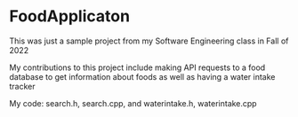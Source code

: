 # FoodApplicaton

This was just a sample project from my Software Engineering class in Fall of 2022

My contributions to this project include making API requests to a food database to get information about foods
as well as having a water intake tracker

My code: search.h, search.cpp, and waterintake.h, waterintake.cpp
